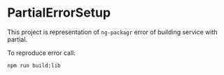 # PartialErrorSetup

This project is representation of `ng-packagr` error of building service with partial.

To reproduce error call:
```
npm run build:lib
```